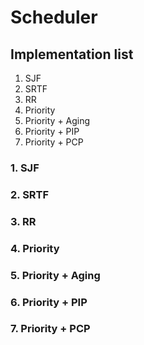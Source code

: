 # Scheduler

## Implementation list

1. SJF
2. SRTF
3. RR
4. Priority
5. Priority + Aging
6. Priority + PIP
7. Priority + PCP

### 1. SJF

### 2. SRTF

### 3. RR

### 4. Priority

### 5. Priority + Aging

### 6. Priority + PIP

### 7. Priority + PCP

